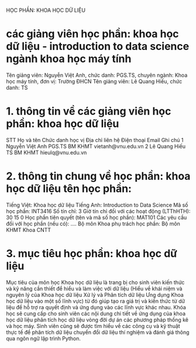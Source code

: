 HỌC PHẦN: KHOA HỌC DỮ LIỆU
# các giảng viên học phần: khoa học dữ liệu - introduction to data science ngành khoa học máy tính
Tên giảng viên: Nguyễn Việt Anh, chức danh: PGS.TS, chuyên ngành: Khoa học máy tính, đơn vị: Trường ĐHCN
Tên giảng viên: Lê Quang Hiếu, chức danh: TS
# 1. thông tin về các giảng viên học phần: khoa học dữ liệu
STT Họ và tên Chức danh học vị Địa chỉ liên hệ Điện thoại Email Ghi chú 1 Nguyễn Việt Anh PGS.TS BM KHMT vietanh\@vnu.edu.vn
2 Lê Quang Hiếu TS BM KHMT hieulq\@vnu.edu.vn
# 2. thông tin chung về học phần: khoa học dữ liệu tên học phần:
Tiếng Việt: Khoa học dữ liệu Tiếng Anh: Introduction to Data Science
Mã số học phần: INT3416 Số tín chỉ: 3 Giờ tín chỉ đối với các hoạt động (LTThHTH): 30 15 0 Học phần tiên quyết (tên và mã số học phần): MAT101 Các yêu cầu đối với học phần (nếu có): \.... Bộ môn Khoa phụ trách học phần: Bộ môn KHMT Khoa CNTT
# 3. mục tiêu học phần: khoa học dữ liệu
Mục tiêu của môn học Khoa học dữ liệu là trang bị cho sinh viên kiến thức và kỹ năng cần thiết để hiểu và làm việc với dữ liệu (Hiểu về khái niệm và nguyên lý của Khoa học dữ liệu Xử lý và Phân tích dữ liệu Ưng dụng Khoa học dữ liệu vào một số lĩnh vực) từ đó giúp tạo ra giá trị và kiến thức từ dữ liệu để hỗ trợ ra quyết định và ứng dụng vào các lĩnh vực khác nhau.
Khóa học sẽ cung cấp cho sinh viên các nội dung chi tiết về ứng dụng của khoa học dữ liệu phân tích học dữ liệu vòng đời dự án các phương pháp thống kê và học máy. Sinh viên cũng sẽ được tìm hiểu về các công cụ và kỹ thuật thực tế để phân tích dữ liệu chuyển đổi dữ liệu thí nghiệm và đánh giá thông qua ngôn ngữ lập trình Python.
